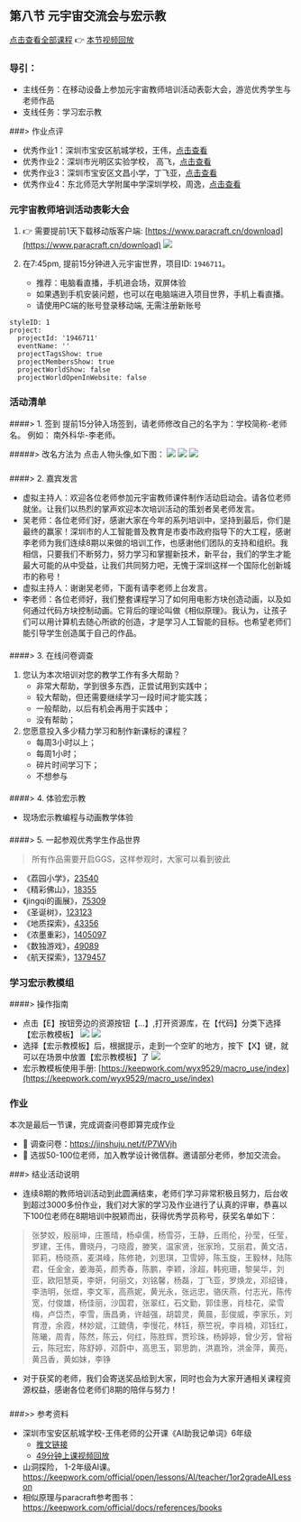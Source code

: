 ## 第八节 元宇宙交流会与宏示教

[点击查看全部课程](https://keepwork.com/official/open/lessons/AI/teachertraining)
:point_right: [本节视频回放](https://v.qq.com/x/page/v35321te24z.html)

### 导引：

- 主线任务：在移动设备上参加元宇宙教师培训活动表彰大会，游览优秀学生与老师作品
- 支线任务：学习宏示教

###> 作业点评
- 优秀作业1：深圳市宝安区航城学校，王伟，[点击查看](https://keepwork.com/p0053747/wangweiAI/index)
- 优秀作业2：深圳市光明区实验学校， 高飞，[点击查看](https://keepwork.com/p0096805/jihua/index)
- 优秀作业3：深圳市宝安区文昌小学，丁飞亚，[点击查看](https://keepwork.com/p0056703/kxk/index)
- 优秀作业4：东北师范大学附属中学深圳学校，周逸，[点击查看](https://keepwork.com/p0102296/zy/index)
###

### 元宇宙教师培训活动表彰大会

1. :point_right: 需要提前1天下载移动版客户端: [https://www.paracraft.cn/download](https://www.paracraft.cn/download)
![](https://api.keepwork.com/ts-storage/siteFiles/33925/raw#1701743698989image.png)

2. 在7:45pm, 提前15分钟进入元宇宙世界，项目ID: `1946711`。 

    - 推荐：电脑看直播，手机进会场，双屏体验
    - 如果遇到手机安装问题，也可以在电脑端进入项目世界，手机上看直播。
    - 请使用PC端的账号登录移动端, 无需注册新账号

```@Project
styleID: 1
project:
  projectId: '1946711'
  eventName: ''
  projectTagsShow: true
  projectMembersShow: true
  projectWorldShow: false
  projectWorldOpenInWebsite: false

```
### 活动清单

####> 1. 签到
提前15分钟入场签到，请老师修改自己的名字为：学校简称-老师名。 例如： 南外科华-李老师。

#####> 改名方法为
点击人物头像,如下图：
![](https://api.keepwork.com/ts-storage/siteFiles/33984/raw#1701755774461image.png)
![](https://api.keepwork.com/ts-storage/siteFiles/33985/raw#1701755801362image.png)
![](https://api.keepwork.com/ts-storage/siteFiles/33986/raw#1701755850620image.png)
#####
####

####> 2. 嘉宾发言
- 虚拟主持人：欢迎各位老师参加元宇宙教师课件制作活动启动会。请各位老师就坐。让我们以热烈的掌声欢迎本次培训活动的策划者吴老师发言。
- 吴老师：各位老师们好，感谢大家在今年的系列培训中，坚持到最后，你们是最终的赢家！深圳市的人工智能普及教育是市委市政府指导下的大工程，感谢李老师为我们连续8期以来做的培训工作，也感谢他们团队的支持和组织。我相信，只要我们不断努力，努力学习和掌握新技术，新平台，我们的学生才能最大可能的从中受益，让我们共同努力吧，无愧于深圳这样一个国际化创新城市的称号！
- 虚拟主持人：谢谢吴老师，下面有请李老师上台发言。
- 李老师：各位老师好，我们整套课程学习了如何用电影方块创造动画，以及如何通过代码方块控制动画。它背后的理论叫做《相似原理》。我认为，让孩子们可以用计算机去随心所欲的创造，才是学习人工智能的目标。也希望老师们能引导学生创造属于自己的作品。
####

####> 3. 在线问卷调查 
1. 您认为本次培训对您的教学工作有多大帮助？  
    - 非常大帮助，学到很多东西，正尝试用到实践中； 
    - 较大帮助，但还需要继续学习一段时间才能实践；
    - 一般帮助，以后有机会再用于实践中；
    - 没有帮助；
2. 您愿意投入多少精力学习和制作新课标的课程？ 
    - 每周3小时以上；
    - 每周1小时；
    - 碎片时间学习下；
    - 不想参与
####

####> 4. 体验宏示教
- 现场宏示教编程与动画教学体验
####

####> 5. 一起参观优秀学生作品世界
>所有作品需要开启GGS，这样参观时，大家可以看到彼此

- 《荔园小学》，[23540](https://webparacraft.keepwork.com/?pid=23540)
- 《精彩佛山》，[18355](https://webparacraft.keepwork.com/?pid=18355)
- 《jingqi的画展》，[75309](https://webparacraft.keepwork.com/?pid=75309)
- 《圣诞树》，[123123](https://webparacraft.keepwork.com/?pid=123123)
- 《地质探索》，[43356](https://webparacraft.keepwork.com/?pid=43356)
- 《浓墨重彩》，[1405097](https://webparacraft.keepwork.com/?pid=1405097)
- 《数独游戏》，[49089](https://webparacraft.keepwork.com/?pid=49089)
- 《航天探索》，[1379457](https://webparacraft.keepwork.com/?pid=1379457)
####

### 学习宏示教模组

####> 操作指南
- 点击【E】按钮旁边的资源按钮【...】,打开资源库，在【代码】分类下选择【宏示教模板】
![](https://api.keepwork.com/ts-storage/siteFiles/30271/raw#1698138607169image.png)
![](https://api.keepwork.com/ts-storage/siteFiles/33988/raw#1701756471210image.png)
- 选择【宏示教模板】后，根据提示，走到一个空旷的地方，按下【X】键，就可以在场景中放置【宏示教模板】了
  ![](https://api.keepwork.com/ts-storage/siteFiles/33987/raw#1701756187764image.png)
- 宏示教模板使用手册: [https://keepwork.com/wyx9529/macro_use/index](https://keepwork.com/wyx9529/macro_use/index)
####

### 作业

本次是最后一节课，完成调查问卷即算完成作业

- :dart: 调查问卷：https://jinshuju.net/f/P7WVjh
- :dart: 选拔50-100位老师，加入教学设计微信群。邀请部分老师，参加交流会。

###> 结业活动说明
- 连续8期的教师培训活动到此圆满结束，老师们学习非常积极且努力，后台收到超过3000多份作业，我们对大家的学习及作业进行了认真的评审，恭喜以下100位老师在8期培训中脱颖而出，获得优秀学员称号，获奖名单如下：
>张梦姣，殷丽坤，庄蕙晴，杨卓儒，杨雪芬，王静，丘雨伦，孙莹，任莹，罗建，王伟，曹晓丹，刁晓霞，滕笑，温家贤，张家玲，艾丽君，黄文洁，郭莉，杨晓燕，麦淇峰，陈修艳，刘思琪，卫雪婷，陈玉旋，王毅林，陆陈君，任金金，姜海英，颜秀春，陈鹏，李颖，涂超，韩宛珊，黎昊华，刘亚，欧阳慧英，李妍，何丽文，刘铭馨，杨磊，丁飞亚，罗焕龙，邓绍锋，李浩明，张煜，李文军，高燕妮，黄光永，张远忠，骆庆燕，付志光，陈传宽，付俊雄，杨佳丽，沙国君，张翠红，石文勤，郭佳惠，肖桂花，梁雪梅，卢岱杰，李雪，唐昌勇，许越强，胡碧灵，黄晨，彭俊威，李家乐，刘育澄，余霞，林妙斌，江鎞倩，李慢花，林钰，蔡竺祝，李肖楠，邓钰红，陈曦，周青，陈然，陈云，何红，陈胜辉，贾珍珠，杨婷婷，曾少芳，曾裕云，陈冠宏，陈舒婷，邓蔚中，高思玉，郭思韵，洪嘉玲，洪金萍，黄亮，黄吕香，黄如妹，李铮
- 对于获奖的老师，我们会寄送奖品给到大家，同时也会为大家开通相关课程资源权益，感谢各位老师们8期的陪伴与努力！
###

###>> 参考资料
- 深圳市宝安区航城学校-王伟老师的公开课《AI助我记单词》6年级
    - [推文链接](https://mp.weixin.qq.com/s/YBqNPqcCM6FZuqHzJ_oTsA)
    - [49分钟上课视频回放](https://v.qq.com/x/page/f3532yjzp4s.html)
- 山洞探险， 1-2年级AI课。 https://keepwork.com/official/open/lessons/AI/teacher/1or2gradeAILesson
- 相似原理与paracraft参考图书： https://keepwork.com/official/docs/references/books
###